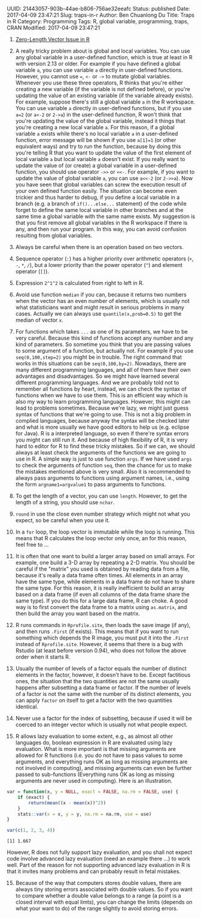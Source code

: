 UUID: 21443057-903b-44ae-b806-756ae32eeafc
Status: published
Date: 2017-04-09 23:47:21
Slug: traps-in-r
Author: Ben Chuanlong Du
Title: Traps in R
Category: Programming
Tags: R, global variable, programming, traps, CRAN
Modified: 2017-04-09 23:47:21

1. [Zero-Length Vector Issue in R](http://www.legendu.net/en/blog/zero-length-vector-issue-in-R/)

1. A really tricky problem about is global and local variables. 
You can use any global variable in a user-defined function, 
which is true at least in R with version 2.13 or older. 
For example if you have defined a global variable `a`, 
you can use variable `a` directly in user-defined functions. 
However, 
you cannot use `=`, `<-` or `->` to mutate global variables. 
Whenever you use these three operators, 
R thinks that you're either creating a new variable 
(if the variable is not defined before), 
or you're updating the value of an existing variable 
(if the variable already exists). 
For example, 
suppose there's still a global variable `a` in the R workspace. 
You can use variable `a` directly in user-defined functions, 
but if you use `a=2` (or `a<-2` or `2->a`) in the user-defined function, 
R won't think that you're updating the value of the global variable, 
instead it things that you're creating a new local variable `a`. 
For this reason, 
if a global variable `a` exists 
while there's no local variable `a` in a user-defined function, 
error message will be shown if you use `a[1]=1` (or other equivalent ways)
and try to run the function, 
because by doing this you're telling R 
that you want to update the value of the first element of local variable `a` 
but local variable `a` doesn't exist. 
If you really want to update the value of (or create) a global variable 
in a user-defined function, 
you should use operator `->>` or `<<-`. 
For example, 
if you want to update the value of global variable `a`, 
you can use `a<<-2` (or `2->>a`). 
Now you have seen that global variables can screw the execution result 
of your own defined function easily. 
The situation can become even trickier and thus harder to debug, 
if you define a local variable in a branch 
(e.g. a branch of `if()...else...` statement) of the code 
while forget to define the same local variable in other branches 
and at the same time a global variable with the same name exists. 
My suggestion is that you first remove all global variables 
in the R workspace if there is any, 
and then run your program. 
In this way,
you can avoid confusion resulting from global variables.

2. Always be careful when there is an operation based on two vectors.

3. Sequence operator (`:`) has a higher priority over arithmetic operators (`+`, `-`, `*`, `/`), 
but a lower priority than the power operator (`^`) and element operator (`[]`).

4. Expression `2^1^2` is calculated from right to left in R.

5. Avoid use function `median` if you can, 
because it returns two numbers when the vector has an even number of elements, 
which is usually not what statisticians want 
and might result in serious problems in many cases. 
Actually we can always use `quantile(x,prob=0.5)` to get the median of vector `x`.

6. For functions which takes `...` as one of its parameters, 
we have to be very careful.
Because this kind of functions accept any number and any kind of parameters. 
So sometime you think that you are passing values to some argument of a function, 
but actually not. 
For example if you use `seq(0,100,step=2)` you might be in trouble. 
The right command that works in this situations can be `seq(0,100,by=2)`.
Nowadays, 
there are many different programming languages, 
and all of them have their own advantages and disadvantages. 
So we might have learned several different programming languages. 
And we are probably told not to remember all functions by heart, 
instead, we can check the syntax of functions when we have to use them. 
This is an efficient way which is also my way to learn programming languages.
However, 
this might can lead to problems sometimes. 
Because we're lazy, 
we might just guess syntax of functions that we're going to use. 
This is not a big problem in complied languages, 
because anyway the syntax will be checked later 
and what is more usually we have good editors to help us (e.g. eclipse for Java). 
R is a interpreted language, 
so even if there're syntax errors you might can still run it. 
And because of high flexibility of R, 
it is very hard to editor for R to find these tricky mistakes. 
So if we can, 
we should always at least check the arguments of the functions 
we are going to use in R. 
A simple way is just to use function `args`. 
If we have used `args` to check the arguments of function `seq`, 
then the chance for us to make the mistakes mentioned above is very small. 
Also it is recommended to always pass arguments to functions 
using argument names, 
i.e., 
using the form `argname1=argvalue1` to pass arguments to functions.

7. To get the length of a vector, 
you can use `length`. 
However, 
to get the length of a string, 
you should use `nchar`.

8. `round` in use the close even number strategy which might not what you expect, 
so be careful when you use it.

9. In a `for` loop, 
the loop vector is immutable while the loop is running. 
This means that R calculates the loop vector only once, 
an for this reason, feel free to ...

10. It is often that one want to build a larger array based on small arrays. 
For example, 
one build a 3-D array by repeating a 2-D matrix. 
You should be careful if the "matrix" you used is obtained by reading data from a file, 
because it's really a data frame often times. 
All elements in an array have the same type, 
while elements in a data frame do not have to share the same type. 
For this reason, 
it is really inefficient to build an array based on a data frame 
(if even all columns of the data frame share the same type). 
If you do this for a large data frame, 
R can choke. 
A good way is to first convert the data frame to a matrix using `as.matrix`, 
and then build the array you want based on the matrix.

11. R runs commands in `Rprofile.site`, 
then loads the save image (if any), 
and then runs `.First` (if exists). 
This means that if you want to run something which depends the R image, 
you must put it into the `.First` instead of `Rprofile.site`. 
However, 
it seems that there is a bug with Rstudio (at least before version 0.94), 
who does not follow the above order when it starts R.

12. Usually the number of levels of a factor equals the number of distinct elements in the factor, 
however, 
it doesn't have to be.
Except factitious ones, 
the situation that the two quantities are not the same usually happens 
after subsetting a data frame or factor. 
If the number of levels of a factor is not the same 
with the number of its distinct elements, 
you can apply `factor` on itself to get a factor with the two quantities identical.

13. Never use a factor for the index of subsetting, 
because if used it will be coerced to an integer vector 
which is usually not what people expect.

14. R allows lazy evaluation to some extent, 
e.g., 
as almost all other languages do, 
boolean expression in R are evaluated using lazy evaluation. 
What is more important is that missing arguments are allowed for R functions 
(i.e. you do not have to pass values to some arguments, 
and everything runs OK as long as missing arguments are not involved in computing), 
and missing arguments can even be further passed to sub-functions 
(Everything runs OK as long as missing arguments are never used in computing). 
Here is an illustration.
```R
var = function(x, y = NULL, exact = FALSE, na.rm = FALSE, use) {
    if (exact) {
        return(mean((x - mean(x))^2))
    }
    stats::var(x = x, y = y, na.rm = na.rm, use = use)
}

var(c(1, 2, 3, 4))
```

```
[1] 1.667
```
However, 
R does not fully support lazy evaluation, 
and you shall not expect code involve advanced lazy evaluation 
(need an example there ...) to work well. 
Part of the reason for not supporting advanced lazy evaluation in R 
is that it invites many problems and can probably result in fetal mistakes.

15. Because of the way that computers stores double values, 
there are always tiny storing errors associated with double values. 
So if you want to compare whether a double value belongs to a range 
(a point is a closed interval with equal limts), 
you can change the limits (depends on what your want to do) 
of the range slightly to avoid storing errors.
